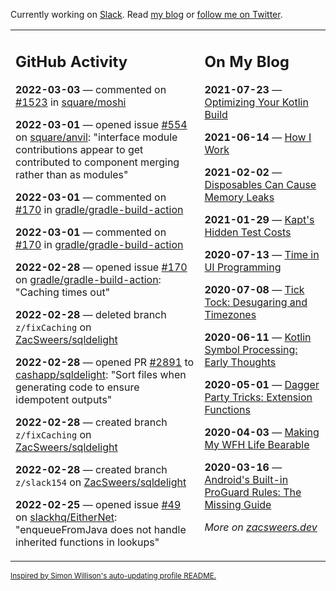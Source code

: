 Currently working on [Slack](https://slack.com/). Read [my blog](https://zacsweers.dev/) or [follow me on Twitter](https://twitter.com/ZacSweers).

<table><tr><td valign="top" width="60%">

## GitHub Activity
<!-- githubActivity starts -->
**2022-03-03** — commented on [#1523](https://github.com/square/moshi/issues/1523#issuecomment-1058498877) in [square/moshi](https://github.com/square/moshi)

**2022-03-01** — opened issue [#554](https://github.com/square/anvil/issues/554) on [square/anvil](https://github.com/square/anvil): "interface module contributions appear to get contributed to component merging rather than as modules"

**2022-03-01** — commented on [#170](https://github.com/gradle/gradle-build-action/issues/170#issuecomment-1055859523) in [gradle/gradle-build-action](https://github.com/gradle/gradle-build-action)

**2022-03-01** — commented on [#170](https://github.com/gradle/gradle-build-action/issues/170#issuecomment-1055623130) in [gradle/gradle-build-action](https://github.com/gradle/gradle-build-action)

**2022-02-28** — opened issue [#170](https://github.com/gradle/gradle-build-action/issues/170) on [gradle/gradle-build-action](https://github.com/gradle/gradle-build-action): "Caching times out"

**2022-02-28** — deleted branch `z/fixCaching` on [ZacSweers/sqldelight](https://github.com/ZacSweers/sqldelight)

**2022-02-28** — opened PR [#2891](https://github.com/cashapp/sqldelight/pull/2891) to [cashapp/sqldelight](https://github.com/cashapp/sqldelight): "Sort files when generating code to ensure idempotent outputs"

**2022-02-28** — created branch `z/fixCaching` on [ZacSweers/sqldelight](https://github.com/ZacSweers/sqldelight)

**2022-02-28** — created branch `z/slack154` on [ZacSweers/sqldelight](https://github.com/ZacSweers/sqldelight)

**2022-02-25** — opened issue [#49](https://github.com/slackhq/EitherNet/issues/49) on [slackhq/EitherNet](https://github.com/slackhq/EitherNet): "enqueueFromJava does not handle inherited functions in lookups"
<!-- githubActivity ends -->
</td><td valign="top" width="40%">

## On My Blog
<!-- blog starts -->
**2021-07-23** — [Optimizing Your Kotlin Build](https://www.zacsweers.dev/optimizing-your-kotlin-build/)

**2021-06-14** — [How I Work](https://www.zacsweers.dev/how-i-work/)

**2021-02-02** — [Disposables Can Cause Memory Leaks](https://www.zacsweers.dev/disposables-can-cause-memory-leaks/)

**2021-01-29** — [Kapt's Hidden Test Costs](https://www.zacsweers.dev/kapts-hidden-test-costs/)

**2020-07-13** — [Time in UI Programming](https://www.zacsweers.dev/time-in-ui/)

**2020-07-08** — [Tick Tock: Desugaring and Timezones](https://www.zacsweers.dev/ticktock-desugaring-timezones/)

**2020-06-11** — [Kotlin Symbol Processing: Early Thoughts](https://www.zacsweers.dev/kotlin-symbol-processor-early-thoughts/)

**2020-05-01** — [Dagger Party Tricks: Extension Functions](https://www.zacsweers.dev/dagger-party-tricks-extension-functions/)

**2020-04-03** — [Making My WFH Life Bearable](https://www.zacsweers.dev/making-wfh-life-bearable/)

**2020-03-16** — [Android's Built-in ProGuard Rules: The Missing Guide](https://www.zacsweers.dev/android-proguard-rules/)
<!-- blog ends -->
_More on [zacsweers.dev](https://zacsweers.dev/)_
</td></tr></table>

<sub><a href="https://simonwillison.net/2020/Jul/10/self-updating-profile-readme/">Inspired by Simon Willison's auto-updating profile README.</a></sub>